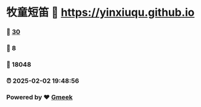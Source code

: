 # 牧童短笛 :link: https://yinxiuqu.github.io 
### :page_facing_up: [30](https://yinxiuqu.github.io/tag.html) 
### :speech_balloon: 8 
### :hibiscus: 18048 
### :alarm_clock: 2025-02-02 19:48:56 
### Powered by :heart: [Gmeek](https://github.com/Meekdai/Gmeek)
